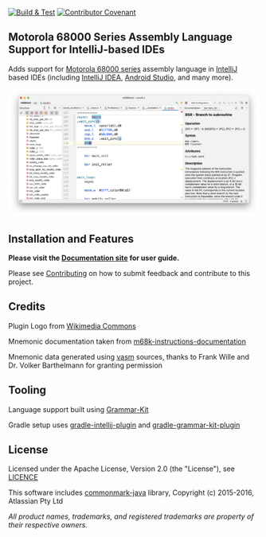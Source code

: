 [![Build & Test](https://github.com/YannCebron/m68kplugin/workflows/Build%20&%20Test/badge.svg)](https://github.com/YannCebron/m68kplugin/actions?query=workflow%3A%22Build+%26+Test%22)
[![Contributor Covenant](https://img.shields.io/badge/Contributor%20Covenant-v2.0%20adopted-ff69b4.svg)](CODE_OF_CONDUCT.md)

## Motorola 68000 Series Assembly Language Support for IntelliJ-based IDEs

Adds support for [Motorola 68000 series](https://en.wikipedia.org/wiki/Motorola_68000_series) assembly language
in [IntelliJ](https://plugins.jetbrains.com/docs/intellij/intellij-platform.html#ides-based-on-the-intellij-platform) based IDEs
(including [IntelliJ IDEA](https://www.jetbrains.com/idea/), [Android Studio](https://developer.android.com/studio/), and many more).
         
![m68plugin](docs/assets/m68kplugin_landing.png)

## Installation and Features

**Please visit the [Documentation site](https://yanncebron.github.io/m68kplugin/) for user guide.** 

Please see [Contributing](CONTRIBUTING.md) on how to submit feedback and contribute to this project.

## Credits

Plugin Logo from [Wikimedia Commons](https://commons.wikimedia.org/wiki/File:Motorola_M_symbol_blue.svg)

Mnemonic documentation taken from [m68k-instructions-documentation](https://github.com/prb28/m68k-instructions-documentation)

Mnemonic data generated using [vasm](http://sun.hasenbraten.de/vasm/) sources, thanks to Frank Wille and Dr. Volker Barthelmann for granting permission

## Tooling

Language support built using [Grammar-Kit](https://github.com/JetBrains/Grammar-Kit)

Gradle setup uses [gradle-intellij-plugin](https://github.com/JetBrains/gradle-intellij-plugin/)
 and [gradle-grammar-kit-plugin](https://github.com/JetBrains/gradle-grammar-kit-plugin)

## License

Licensed under the Apache License, Version 2.0 (the "License"), see [LICENCE](LICENCE)

This software includes [commonmark-java](https://github.com/atlassian/commonmark-java) library, Copyright (c) 2015-2016, Atlassian Pty Ltd

*All product names, trademarks, and registered trademarks are property of their respective owners.*